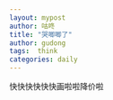 ```yaml
---
layout: mypost
author: 咕咚
title: "哭唧唧了"
author: gudong
tags:  think
categories: daily
---
```


快快快快快快画啦啦降价啦